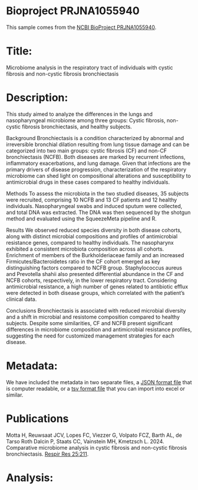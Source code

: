 # Bioproject PRJNA1055940

This sample comes from the [NCBI BioProject PRJNA1055940](https://www.ncbi.nlm.nih.gov/bioproject/?term=PRJNA1055940).

# Title:
Microbiome analysis in the respiratory tract of individuals with cystic fibrosis and non-cystic fibrosis bronchiectasis

# Description:
This study aimed to analyze the differences in the lungs and nasopharyngeal microbiome among three groups: Cystic fibrosis, non-cystic fibrosis bronchiectasis, and healthy subjects.

Background
Bronchiectasis is a condition characterized by abnormal and irreversible bronchial dilation resulting from lung tissue damage and can be categorized into two main groups: cystic fibrosis (CF) and non-CF bronchiectasis (NCFB). Both diseases are marked by recurrent infections, inflammatory exacerbations, and lung damage. Given that infections are the primary drivers of disease progression, characterization of the respiratory microbiome can shed light on compositional alterations and susceptibility to antimicrobial drugs in these cases compared to healthy individuals.

Methods
To assess the microbiota in the two studied diseases, 35 subjects were recruited, comprising 10 NCFB and 13 CF patients and 12 healthy individuals. Nasopharyngeal swabs and induced sputum were collected, and total DNA was extracted. The DNA was then sequenced by the shotgun method and evaluated using the SqueezeMeta pipeline and R.

Results
We observed reduced species diversity in both disease cohorts, along with distinct microbial compositions and profiles of antimicrobial resistance genes, compared to healthy individuals. The nasopharynx exhibited a consistent microbiota composition across all cohorts. Enrichment of members of the Burkholderiaceae family and an increased Firmicutes/Bacteroidetes ratio in the CF cohort emerged as key distinguishing factors compared to NCFB group. Staphylococcus aureus and Prevotella shahii also presented differential abundance in the CF and NCFB cohorts, respectively, in the lower respiratory tract. Considering antimicrobial resistance, a high number of genes related to antibiotic efflux were detected in both disease groups, which correlated with the patient’s clinical data.

Conclusions
Bronchiectasis is associated with reduced microbial diversity and a shift in microbial and resistome composition compared to healthy subjects. Despite some similarities, CF and NCFB present significant differences in microbiome composition and antimicrobial resistance profiles, suggesting the need for customized management strategies for each disease.

# Metadata:
We have included the metadata in two separate files, a [JSON format file](PRJNA1055940.metadata.json.gz) that is computer readable, or a [tsv format file](PRJNA1055940.metadata.tsv.gz) that you can import into excel or similar.

# Publications


Motta H, Reuwsaat JCV, Lopes FC, Viezzer G, Volpato FCZ, Barth AL, de Tarso Roth Dalcin P, Staats CC, Vainstein MH, Kmetzsch L. 2024. Comparative microbiome analysis in cystic fibrosis and non-cystic fibrosis bronchiectasis. [Respir Res 25:211](https://pmc.ncbi.nlm.nih.gov/articles/PMC11102160/).
  
# Analysis:

